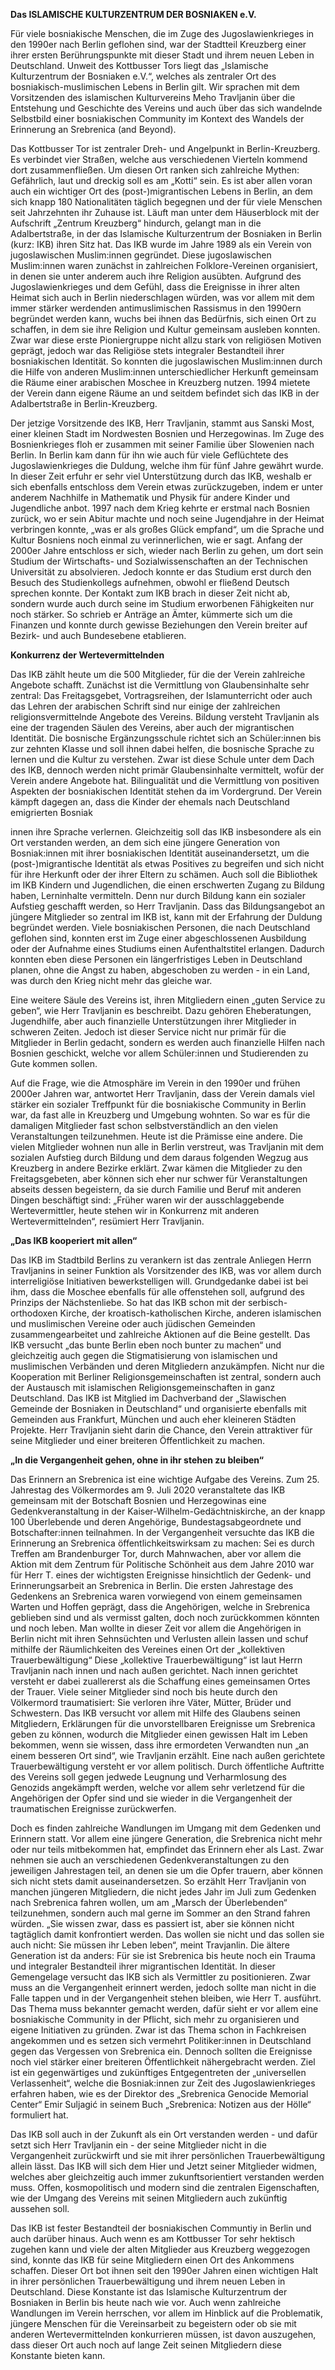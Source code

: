 **Das ISLAMISCHE KULTURZENTRUM DER BOSNIAKEN e.V.** 

Für viele bosniakische Menschen, die im Zuge des Jugoslawienkrieges in den 1990er nach Berlin geflohen sind, war der Stadtteil Kreuzberg einer ihrer ersten Berührungspunkte mit dieser Stadt und ihrem neuen Leben in Deutschland. Unweit des Kottbusser Tors liegt das „Islamische Kulturzentrum der Bosniaken e.V.“, welches als zentraler Ort des bosniakisch-muslimischen Lebens in Berlin gilt. Wir sprachen mit dem Vorsitzenden des islamischen Kulturvereins Meho Travljanin über die Entstehung und Geschichte des Vereins und auch über das sich wandelnde Selbstbild einer bosniakischen Community im Kontext des Wandels der Erinnerung an Srebrenica (and Beyond). 

Das Kottbusser Tor ist zentraler Dreh- und Angelpunkt in Berlin-Kreuzberg. Es verbindet vier Straßen, welche aus verschiedenen Vierteln kommend dort zusammenfließen. Um diesen Ort ranken sich zahlreiche Mythen: Gefährlich, laut und dreckig soll es am „Kotti“ sein. Es ist aber allen voran auch ein wichtiger Ort des (post-)migrantischen Lebens in Berlin, an dem sich knapp 180 Nationalitäten täglich begegnen und der für viele Menschen seit Jahrzehnten ihr Zuhause ist. Läuft man unter dem Häuserblock mit der Aufschrift „Zentrum Kreuzberg“ hindurch, gelangt man in die Adalbertstraße, in der das Islamische Kulturzentrum der Bosniaken in Berlin (kurz: IKB) ihren Sitz hat. 
Das IKB wurde im Jahre 1989 als ein Verein von jugoslawischen Muslim:innen gegründet. Diese jugoslawischen Muslim:innen waren zunächst in zahlreichen Folklore-Vereinen organisiert, in denen sie unter anderem auch ihre Religion ausübten. Aufgrund des Jugoslawienkrieges und dem Gefühl, dass die Ereignisse in ihrer alten Heimat sich auch in Berlin niederschlagen würden, was vor allem mit dem immer stärker werdenden antimuslimischen Rassismus in den 1990ern begründet werden kann, wuchs bei ihnen das Bedürfnis, sich einen Ort zu schaffen, in dem sie ihre Religion und Kultur gemeinsam ausleben konnten. Zwar war diese erste Pioniergruppe nicht allzu stark von religiösen Motiven geprägt, jedoch war das Religiöse stets integraler Bestandteil ihrer bosniakischen Identität. So konnten die jugoslawischen Muslim:innen durch die Hilfe von anderen Muslim:innen unterschiedlicher Herkunft gemeinsam die Räume einer arabischen Moschee in Kreuzberg nutzen. 1994 mietete der Verein dann eigene Räume an und seitdem befindet sich das IKB in der Adalbertstraße in Berlin-Kreuzberg.  

Der jetzige Vorsitzende des IKB, Herr Travljanin, stammt aus Sanski Most, einer kleinen Stadt im Nordwesten Bosnien und Herzegowinas. Im Zuge des Bosnienkrieges floh er zusammen mit seiner Familie über Slowenien nach Berlin. In Berlin kam dann für ihn wie auch für viele Geflüchtete des Jugoslawienkrieges die Duldung, welche ihm für fünf Jahre gewährt wurde.  In dieser Zeit erfuhr er sehr viel Unterstützung durch das IKB, weshalb er sich ebenfalls entschloss dem Verein etwas zurückzugeben, indem er unter anderem Nachhilfe in Mathematik und Physik für andere Kinder und Jugendliche anbot. 
1997 nach dem Krieg kehrte er erstmal nach Bosnien zurück, wo er sein Abitur machte und noch seine Jugendjahre in der Heimat verbringen konnte, „was er als großes Glück empfand“, um die Sprache und Kultur Bosniens noch einmal zu verinnerlichen, wie er sagt. 
Anfang der 2000er Jahre entschloss er sich, wieder nach Berlin zu gehen, um dort sein Studium der Wirtschafts- und Sozialwissenschaften an der Technischen Universität zu absolvieren. Jedoch konnte er das Studium erst durch den Besuch des Studienkollegs aufnehmen, obwohl er fließend Deutsch sprechen konnte. Der Kontakt zum IKB brach in dieser Zeit nicht ab, sondern wurde auch durch seine im Studium erworbenen Fähigkeiten nur noch stärker. So schrieb er Anträge an Ämter, kümmerte sich um die Finanzen und konnte durch gewisse Beziehungen den Verein breiter auf Bezirk- und auch Bundesebene etablieren. 

**Konkurrenz der Wertevermittelnden**

Das IKB zählt heute um die 500 Mitglieder, für die der Verein zahlreiche Angebote schafft. Zunächst ist die Vermittlung von Glaubensinhalte sehr zentral: Das Freitagsgebet, Vortragsreihen, der Islamunterricht oder auch das Lehren der arabischen Schrift sind nur einige der zahlreichen religionsvermittelnde Angebote des Vereins. 
Bildung versteht Travljanin als eine der tragenden Säulen des Vereins, aber auch der migrantischen Identität. Die bosnische Ergänzungsschule richtet sich an Schüler:innen bis zur zehnten Klasse und soll ihnen dabei helfen, die bosnische Sprache zu lernen und die Kultur zu verstehen. Zwar ist diese Schule unter dem Dach des IKB, dennoch werden nicht primär Glaubensinhalte vermittelt, wofür der Verein andere Angebote hat. Bilingualität und die Vermittlung von positiven Aspekten der bosniakischen Identität stehen da im Vordergrund. Der Verein kämpft dagegen an, dass die Kinder der ehemals nach Deutschland emigrierten Bosniak




innen ihre Sprache verlernen. Gleichzeitig soll das IKB insbesondere als ein Ort verstanden werden, an dem sich eine jüngere Generation von Bosniak:innen mit ihrer bosniakischen Identität auseinandersetzt, um die (post-)migrantische Identität als etwas Positives zu begreifen und sich nicht für ihre Herkunft oder der ihrer Eltern zu schämen. Auch soll die Bibliothek im IKB Kindern und Jugendlichen, die einen erschwerten Zugang zu Bildung haben, Lerninhalte vermitteln. Denn nur durch Bildung kann ein sozialer Aufstieg geschafft werden, so Herr Travljanin.
Dass das Bildungsangebot an jüngere Mitglieder so zentral im IKB ist, kann mit der Erfahrung der Duldung begründet werden. Viele bosniakischen Personen, die nach Deutschland geflohen sind, konnten erst im Zuge einer abgeschlossenen Ausbildung oder der Aufnahme eines Studiums einen Aufenthaltstitel erlangen. Dadurch konnten eben diese Personen ein längerfristiges Leben in Deutschland planen, ohne die Angst zu haben, abgeschoben zu werden - in ein Land, was durch den Krieg nicht mehr das gleiche war. 

Eine weitere Säule des Vereins ist, ihren Mitgliedern einen „guten Service zu geben“, wie Herr Travljanin es beschreibt. Dazu gehören Eheberatungen, Jugendhilfe, aber auch finanzielle Unterstützungen ihrer Mitglieder in schweren Zeiten. Jedoch ist dieser Service nicht nur primär für die Mitglieder in Berlin gedacht, sondern es werden auch finanzielle Hilfen nach Bosnien geschickt, welche vor allem Schüler:innen und Studierenden zu Gute kommen sollen.

Auf die Frage, wie die Atmosphäre im Verein in den 1990er und frühen 2000er Jahren war, antwortet Herr Travljanin, dass der Verein damals viel stärker ein sozialer Treffpunkt für die bosniakische Community in Berlin war, da fast alle in Kreuzberg und Umgebung wohnten. So war es für die damaligen Mitglieder fast schon selbstverständlich an den vielen Veranstaltungen teilzunehmen. 
Heute ist die Prämisse eine andere. Die vielen Mitglieder wohnen nun alle in Berlin verstreut, was Travljanin mit dem sozialen Aufstieg durch Bildung und dem daraus folgenden Wegzug aus Kreuzberg in andere Bezirke erklärt. Zwar kämen die Mitglieder zu den Freitagsgebeten, aber können sich eher nur schwer für Veranstaltungen abseits dessen begeistern, da sie durch Familie und Beruf mit anderen Dingen beschäftigt sind: „Früher waren wir der ausschlaggebende Wertevermittler, heute stehen wir in Konkurrenz mit anderen Wertevermittelnden“, resümiert Herr Travljanin. 


**„Das IKB kooperiert mit allen“**

Das IKB im Stadtbild Berlins zu verankern ist das zentrale Anliegen Herrn Travljanins in seiner Funktion als Vorsitzender des IKB, was vor allem durch interreligiöse Initiativen bewerkstelligen will. Grundgedanke dabei ist bei ihm, dass die Moschee ebenfalls für alle offenstehen soll, aufgrund des Prinzips der Nächstenliebe. So hat das IKB schon mit der serbisch-orthodoxen Kirche, der kroatisch-katholischen Kirche, anderen islamischen und muslimischen Vereine oder auch jüdischen Gemeinden zusammengearbeitet und zahlreiche Aktionen auf die Beine gestellt. Das IKB versucht „das bunte Berlin eben noch bunter zu machen“ und gleichzeitig auch gegen die Stigmatisierung von islamischen und muslimischen Verbänden und deren Mitgliedern anzukämpfen. Nicht nur die Kooperation mit Berliner Religionsgemeinschaften ist zentral, sondern auch der Austausch mit islamischen Religionsgemeinschaften in ganz Deutschland. Das IKB ist Mitglied im Dachverband der „Slawischen Gemeinde der Bosniaken in Deutschland“ und organisierte ebenfalls mit Gemeinden aus Frankfurt, München und auch eher kleineren Städten Projekte.  Herr Travljanin sieht darin die Chance, den Verein attraktiver für seine Mitglieder und einer breiteren Öffentlichkeit zu machen. 

**„In die Vergangenheit gehen, ohne in ihr stehen zu bleiben“**

Das Erinnern an Srebrenica ist eine wichtige Aufgabe des Vereins. Zum 25. Jahrestag des Völkermordes am 9. Juli 2020 veranstaltete das IKB gemeinsam mit der Botschaft Bosnien und Herzegowinas eine Gedenkveranstaltung in der Kaiser-Wilhelm-Gedächtniskirche, an der knapp 100 Überlebende und deren Angehörige, Bundestagsabgeordnete und Botschafter:innen teilnahmen. In der Vergangenheit versuchte das IKB die Erinnerung an Srebrenica öffentlichkeitswirksam zu machen: Sei es durch Treffen am Brandenburger Tor, durch Mahnwachen, aber vor allem die Aktion mit dem Zentrum für Politische Schönheit aus dem Jahre 2010 war für Herr T. eines der wichtigsten Ereignisse hinsichtlich der Gedenk- und Erinnerungsarbeit an Srebrenica in Berlin. 
Die ersten Jahrestage des Gedenkens an Srebrenica waren vorwiegend von einem gemeinsamen Warten und Hoffen geprägt, dass die Angehörigen, welche in Srebrenica geblieben sind und als vermisst galten, doch noch zurückkommen könnten und noch leben. Man wollte in dieser Zeit vor allem die Angehörigen in Berlin nicht mit ihren Sehnsüchten und Verlusten allein lassen und schuf mithilfe der Räumlichkeiten des Vereines einen Ort der „kollektiven Trauerbewältigung“
Diese „kollektive Trauerbewältigung“ ist laut Herrn Travljanin nach innen und nach außen gerichtet. Nach innen gerichtet versteht er dabei zuallererst als die Schaffung eines gemeinsamen Ortes der Trauer. Viele seiner Mitglieder sind noch bis heute durch den Völkermord traumatisiert: Sie verloren ihre Väter, Mütter, Brüder und Schwestern. Das IKB versucht vor allem mit Hilfe des Glaubens seinen Mitgliedern, Erklärungen für die unvorstellbaren Ereignisse um Srebrenica geben zu können, wodurch die Mitglieder einen gewissen Halt im Leben bekommen, wenn sie wissen, dass ihre ermordeten Verwandten nun „an einem besseren Ort sind“, wie Travljanin erzählt. Eine nach außen gerichtete Trauerbewältigung versteht er vor allem politisch. Durch öffentliche Auftritte des Vereins soll gegen jedwede Leugnung und Verharmlosung des Genozids angekämpft werden, welche vor allem sehr verletzend für die Angehörigen der Opfer sind und sie wieder in die Vergangenheit der traumatischen Ereignisse zurückwerfen. 

Doch es finden zahlreiche Wandlungen im Umgang mit dem Gedenken und Erinnern statt. Vor allem eine jüngere Generation, die Srebrenica nicht mehr oder nur teils mitbekommen hat, empfindet das Erinnern eher als Last. Zwar nehmen sie auch an verschiedenen Gedenkveranstaltungen zu den jeweiligen Jahrestagen teil, an denen sie um die Opfer trauern, aber können sich nicht stets damit auseinandersetzen. So erzählt Herr Travljanin von manchen jüngeren Mitgliedern, die nicht jedes Jahr im Juli zum Gedenken nach Srebrenica fahren wollen, um am „Marsch der Überlebenden“ teilzunehmen, sondern auch mal gerne im Sommer an den Strand fahren würden. „Sie wissen zwar, dass es passiert ist, aber sie können nicht tagtäglich damit konfrontiert werden. Das wollen sie nicht und das sollen sie auch nicht: Sie müssen ihr Leben leben“, meint Travjanlin.
Die ältere Generation ist da anders: Für sie ist Srebrenica bis heute noch ein Trauma und integraler Bestandteil ihrer migrantischen Identität. In dieser Gemengelage versucht das IKB sich als Vermittler zu positionieren. Zwar muss an die Vergangenheit erinnert werden, jedoch sollte man nicht in die Falle tappen und in der Vergangenheit stehen bleiben, wie Herr T. ausführt. Das Thema muss bekannter gemacht werden, dafür sieht er vor allem eine bosniakische Community in der Pflicht, sich mehr zu organisieren und eigene Initiativen zu gründen. Zwar ist das Thema schon in Fachkreisen angekommen und es setzen sich vermehrt Politiker:innen in Deutschland gegen das Vergessen von Srebrenica ein. Dennoch sollten die Ereignisse noch viel stärker einer breiteren Öffentlichkeit nähergebracht werden. Ziel ist ein gegenwärtiges und zukünftiges Entgegentreten der „universellen Verlassenheit“, welche die Bosniak:innen zur Zeit des Jugoslawienkrieges erfahren haben, wie es der Direktor des „Srebrenica Genocide Memorial Center“ Emir Suljagić in seinem Buch „Srebrenica: Notizen aus der Hölle“ formuliert hat.

Das IKB soll auch in der Zukunft als ein Ort verstanden werden - und dafür setzt sich Herr Travljanin ein - der seine Mitglieder nicht in die Vergangenheit zurückwirft und sie mit ihrer persönlichen Trauerbewältigung allein lässt. Das IKB will sich dem Hier und Jetzt seiner Mitglieder widmen, welches aber gleichzeitig auch immer zukunftsorientiert verstanden werden muss. Offen, kosmopolitisch und modern sind die zentralen Eigenschaften, wie der Umgang des Vereins mit seinen Mitgliedern auch zukünftig aussehen soll. 

Das IKB ist fester Bestandteil der bosniakischen Communtiy in Berlin und auch darüber hinaus. Auch wenn es am Kottbusser Tor sehr hektisch zugehen kann und viele der alten Mitglieder aus Kreuzberg weggezogen sind, konnte das IKB für seine Mitgliedern einen Ort des Ankommens schaffen. Dieser Ort bot ihnen seit den 1990er Jahren einen wichtigen Halt in ihrer persönlichen Trauerbewältigung und ihrem neuen Leben in Deutschland. Diese Konstante ist das Islamische Kulturzentrum der Bosniaken in Berlin bis heute nach wie vor. Auch wenn zahlreiche Wandlungen im Verein herrschen, vor allem im Hinblick auf die Problematik, jüngere Menschen für die Vereinsarbeit zu begeistern oder ob sie mit anderen Wertevermittelnden konkurrieren müssen, ist davon auszugehen, dass dieser Ort auch noch auf lange Zeit seinen Mitgliedern diese Konstante bieten kann. 


